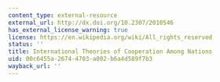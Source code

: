 ```yaml
---
content_type: external-resource
external_url: http://dx.doi.org/10.2307/2010546
has_external_license_warning: true
license: https://en.wikipedia.org/wiki/All_rights_reserved
status: ''
title: International Theories of Cooperation Among Nations
uid: 00c6455a-2674-4703-a002-b6a4d589f7b3
wayback_url: ''
---
```

